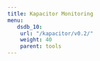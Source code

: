 ```yaml
---
title: Kapacitor Monitoring
menu:
   dsdb_10:
    url: "/kapacitor/v0.2/"
    weight: 40
    parent: tools
---
```


